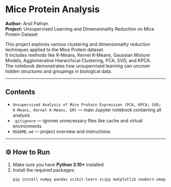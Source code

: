 # Mice Protein Analysis

**Author:** Arsil Pathan  
**Project:** Unsupervised Learning and Dimensionality Reduction on Mice Protein Dataset

This project explores various clustering and dimensionality reduction techniques applied to the Mice Protein dataset.  
It includes methods like K-Means, Kernel K-Means, Gaussian Mixture Models, Agglomerative Hierarchical Clustering, PCA, SVD, and KPCA.  
The notebook demonstrates how unsupervised learning can uncover hidden structures and groupings in biological data.

---

##  Contents
- `Unsupervised Analysis of Mice Protein Expression (PCA, KPCA; SVD; K-Means, Kernel K-Means, EM)` — main Jupyter notebook containing all analysis
- `.gitignore` — ignores unnecessary files like cache and virtual environments
- `README.md` — project overview and instructions

---

## ⚙️ How to Run
1. Make sure you have **Python 3.10+** installed.
2. Install the required packages:
   ```bash
   pip install numpy pandas scikit-learn scipy matplotlib seaborn umap-learn

